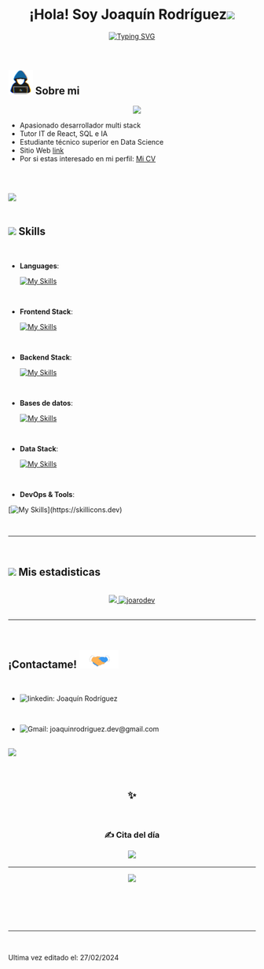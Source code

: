 
<h1 align="center"><b>¡Hola! Soy Joaquín Rodríguez</b><img src="https://media.giphy.com/media/hvRJCLFzcasrR4ia7z/giphy.gif" width="35"></h1>
<!--  -->
<p align="center">
  <a href="https://git.io/typing-svg"><img src="https://readme-typing-svg.demolab.com?font=Fira+Code&pause=1000&color=18BD16&random=false&width=435&lines=%3CDesarrollador+Full+Stack+%2F%3E;%3CIA+con+Python+%2F%3E;%3CDesarrollador+Frontend+%2F%3E;%3CStack+MERN+%26+PERN+%2F%3E;%3CProgramador+SQL+%2F%3E;%3CDesarrollador+Backend+%2F%3E;%3CData+Science+student+%2F%3E" alt="Typing SVG" /></a>
</p>


<br>
	
## <picture><img src = "https://github.com/0xAbdulKhalid/0xAbdulKhalid/raw/main/assets/mdImages/about_me.gif" width = 50px></picture> **Sobre mi**

<picture> <img align="right" src="https://avatars.githubusercontent.com/u/112600163?v=4" width = 250px></picture>

<br>

- Apasionado desarrollador multi stack
- Tutor IT de React, SQL e IA
- Estudiante técnico superior en Data Science
- Sitio Web [link](https://www.joarodev.com.ar)
- Por si estas interesado en mi perfil: [Mi CV](https://firebasestorage.googleapis.com/v0/b/portfolio-joarodev.appspot.com/o/PDF%2FCV.pdf?alt=media&token=94ce4977-d195-403a-a1ef-e42449efcb7c)

<br><br>

<img src="https://user-images.githubusercontent.com/73097560/115834477-dbab4500-a447-11eb-908a-139a6edaec5c.gif"><br><br>

## <img src="https://media2.giphy.com/media/QssGEmpkyEOhBCb7e1/giphy.gif?cid=ecf05e47a0n3gi1bfqntqmob8g9aid1oyj2wr3ds3mg700bl&rid=giphy.gif" width ="25"><b> Skills</b>
<br>

<p align="center">

- **Languages**:
    
    [![My Skills](https://skillicons.dev/icons?i=js,py,ts,cpp)](https://skillicons.dev)

<br>   
    
- **Frontend Stack**:

   [![My Skills](https://skillicons.dev/icons?i=html,css,js,sass,astro,bootstrap,less,materialui,svg,tailwind,vite,webpack,react)](https://skillicons.dev)

<br>

- **Backend Stack**:

  [![My Skills](https://skillicons.dev/icons?i=nodejs,express,firebase,nestjs,prisma)](https://skillicons.dev)

<br>

- **Bases de datos**:

    [![My Skills](https://skillicons.dev/icons?i=supabase,sqlite,postgres,mysql,mongodb)](https://skillicons.dev)

<br>

- **Data Stack**:

    [![My Skills](https://skillicons.dev/icons?i=py,anaconda,aws,md,matlab,pycharm)](https://skillicons.dev)

<br>

- **DevOps & Tools**:

[![My Skills](https://skillicons.dev/icons?i=vscode,vercel,sublime,powershell,postman,npm,notion,mint,linux,windows,github,gitlab,git,gcp.docker,bash,atom,)](https://skillicons.dev)

</p>

<br>

-----

<br>


## <img src="https://media.giphy.com/media/iY8CRBdQXODJSCERIr/giphy.gif" width="35"><b> Mis estadisticas </b>
<br>

<div align="center">

<a href="https://github.com/0xabdulkhalid/">
  <img src="https://github-readme-stats.vercel.app/api?username=joarodev&include_all_commits=true&count_private=true&show_icons=true&line_height=20&title_color=7A7ADB&icon_color=2234AE&text_color=D3D3D3&bg_color=0,000000,130F40" width="450"/>
  <img src="https://github-readme-stats.vercel.app/api/top-langs?username=joarodev&show_icons=true&locale=en&layout=compact&line_height=20&title_color=7A7ADB&icon_color=2234AE&text_color=D3D3D3&bg_color=0,000000,130F40" width="375"  alt="joarodev"/>

</a>
</div>

<br>

-----

<br>

## <b> ¡Contactame! </b><img src="https://github.com/0xAbdulKhalid/0xAbdulKhalid/raw/main/assets/mdImages/handshake.gif" width ="80">
<br>
<div align='left'>

<ul>
<li>

![linkedin: Joaquín Rodríguez](https://img.shields.io/badge/LinkedIn-0077B5?style=for-the-badge&logo=linkedin&logoColor=white)

</li>

<br>

<li>

![Gmail: joaquinrodriguez.dev@gmail.com](https://img.shields.io/badge/Gmail-D14836?style=for-the-badge&logo=gmail&logoColor=white)

</li>
	
</ul>
</div>

<br>
<img src="https://user-images.githubusercontent.com/73097560/115834477-dbab4500-a447-11eb-908a-139a6edaec5c.gif">
<br>
<br>
<br>

<div align='center'>

## <b>✨</b>

<br>

### ✍️ Cita del día
![](https://quotes-github-readme.vercel.app/api?type=horizontal&theme=radical)

---
[![](https://visitcount.itsvg.in/api?id=Aneal07&icon=2&color=4)](https://visitcount.itsvg.in)

</div>
<br>
<br>
<br>
<br>

---

<br>

Ultima vez editado el: 27/02/2024
